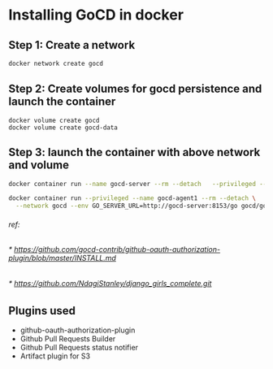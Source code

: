 # Installing GoCD in docker

## Step 1: Create a network

```bash
docker network create gocd
```

## Step 2: Create volumes for gocd persistence and launch the container

```shell
docker volume create gocd
docker volume create gocd-data
```

## Step 3: launch the container with above network and volume

```bash
docker container run --name gocd-server --rm --detach   --privileged --network gocd --network-alias docker   --volume gocd:/home/go   --volume gocd-data:/godata   --publish 8153:8153 gocd/gocd-server:v20.6.0
  ```

```bash
docker container run --privileged --name gocd-agent1 --rm --detach \
  --network gocd --env GO_SERVER_URL=http://gocd-server:8153/go gocd/gocd-agent-docker-dind:v20.6.0
  ```

###### ref: 
###### * https://github.com/gocd-contrib/github-oauth-authorization-plugin/blob/master/INSTALL.md
###### *  https://github.com/NdagiStanley/django_girls_complete.git


## Plugins used

* github-oauth-authorization-plugin
* Github Pull Requests Builder
* Github Pull Requests status notifier
* Artifact plugin for S3
